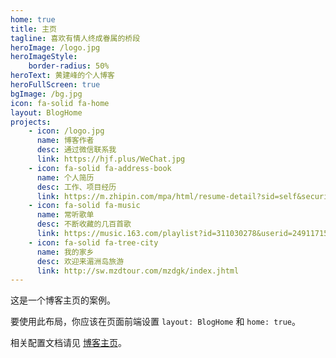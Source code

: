 ```yaml
---
home: true
title: 主页
tagline: 喜欢有情人终成眷属的桥段
heroImage: /logo.jpg
heroImageStyle:
    border-radius: 50%
heroText: 黄建峰的个人博客
heroFullScreen: true
bgImage: /bg.jpg
icon: fa-solid fa-home
layout: BlogHome
projects:
    - icon: /logo.jpg
      name: 博客作者
      desc: 通过微信联系我
      link: https://hjf.plus/WeChat.jpg
    - icon: fa-solid fa-address-book
      name: 个人简历
      desc: 工作、项目经历
      link: https://m.zhipin.com/mpa/html/resume-detail?sid=self&securityId=QKS006R8NWGgl-L1m5XSaL518_1HHmt3vSzGSibEhJX0HRCJ4-8708hyTpKxjWj2mglX0IwkD52JSGtvnUH9uWOpWDtkCwmnb8YiMQe2QqvsjXc9a2mSndwaA-ysGwz54WoI1G8kRhXpWpMsHfd04d1xXAS3RtlrVMuk
    - icon: fa-solid fa-music
      name: 常听歌单
      desc: 不断收藏的几百首歌
      link: https://music.163.com/playlist?id=311030278&userid=249117155
    - icon: fa-solid fa-tree-city
      name: 我的家乡
      desc: 欢迎来湄洲岛旅游
      link: http://sw.mzdtour.com/mzdgk/index.jhtml
---
```


这是一个博客主页的案例。

要使用此布局，你应该在页面前端设置 `layout: BlogHome` 和 `home: true`。

相关配置文档请见 [博客主页](https://theme-hope.vuejs.press/zh/guide/blog/home/)。
